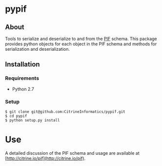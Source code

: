 # pypif

## About

Tools to serialize and deserialize to and from the [PIF](http://citrine.io/pif) schema. This package provides python objects for each object in the PIF schema and methods for serialization and deserialization.

## Installation

### Requirements

* Python 2.7

### Setup

```shell
$ git clone git@github.com:CitrineInformatics/pypif.git
$ cd pypif
$ python setup.py install
```

# Use

A detailed discussion of the PIF schema and usage are available at [http://citrine.io/pif](http://citrine.io/pif).
